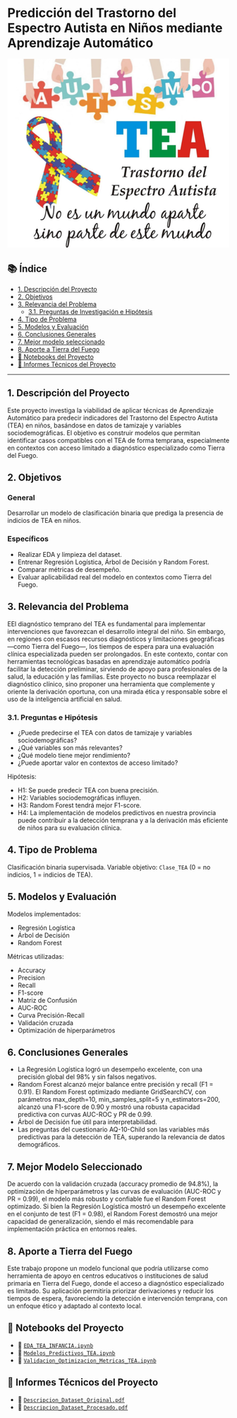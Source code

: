 # Predicción del Trastorno del Espectro Autista en Niños mediante Aprendizaje Automático

![Imagen de portada](reports/portada_proyecto_autismo.jpg)

## 📚 Índice

- [1. Descripción del Proyecto](#1-descripción-del-proyecto)
- [2. Objetivos](#2-objetivos)
- [3. Relevancia del Problema](#3-relevancia-del-problema)
  - [3.1. Preguntas de Investigación e Hipótesis](#31-preguntas-de-investigación-e-hipótesis)
- [4. Tipo de Problema](#4-tipo-de-problema)
- [5. Modelos y Evaluación](#5-modelos-y-evaluación)
- [6. Conclusiones Generales](#6-conclusiones-generales)
- [7. Mejor modelo seleccionado](#7-Mejor-Modelo-Seleccionado)
- [8. Aporte a Tierra del Fuego](#8-Aporte-a-Tierra-del-Fuego)
- [📁 Notebooks del Proyecto](#notebooks-del-proyecto)
- [📝 Informes Técnicos del Proyecto](#informes-técnicos-del-proyecto)

---

## 1. Descripción del Proyecto

Este proyecto investiga la viabilidad de aplicar técnicas de Aprendizaje Automático para predecir indicadores del Trastorno del Espectro Autista (TEA) en niños, basándose en datos de tamizaje y variables sociodemográficas. El objetivo es construir modelos que permitan identificar casos compatibles con el TEA de forma temprana, especialmente en contextos con acceso limitado a diagnóstico especializado como Tierra del Fuego.

## 2. Objetivos

### General
Desarrollar un modelo de clasificación binaria que prediga la presencia de indicios de TEA en niños.

### Específicos
- Realizar EDA y limpieza del dataset.
- Entrenar Regresión Logística, Árbol de Decisión y Random Forest.
- Comparar métricas de desempeño.
- Evaluar aplicabilidad real del modelo en contextos como Tierra del Fuego.

## 3. Relevancia del Problema

EEl diagnóstico temprano del TEA es fundamental para implementar intervenciones que favorezcan el desarrollo integral del niño. Sin embargo, en regiones con escasos recursos diagnósticos y limitaciones geográficas —como Tierra del Fuego—, los tiempos de espera para una evaluación clínica especializada pueden ser prolongados.
En este contexto, contar con herramientas tecnológicas basadas en aprendizaje automático podría facilitar la detección preliminar, sirviendo de apoyo para profesionales de la salud, la educación y las familias. Este proyecto no busca reemplazar el diagnóstico clínico, sino proponer una herramienta que complemente y oriente la derivación oportuna, con una mirada ética y responsable sobre el uso de la inteligencia artificial en salud.

### 3.1. Preguntas e Hipótesis

- ¿Puede predecirse el TEA con datos de tamizaje y variables sociodemográficas?
- ¿Qué variables son más relevantes?
- ¿Qué modelo tiene mejor rendimiento?
- ¿Puede aportar valor en contextos de acceso limitado?

Hipótesis:
- H1: Se puede predecir TEA con buena precisión.
- H2: Variables sociodemográficas influyen.
- H3: Random Forest tendrá mejor F1-score.
- H4: La implementación de modelos predictivos en nuestra provincia puede contribuir a la detección temprana y a la derivación más eficiente de niños para su evaluación clínica.
## 4. Tipo de Problema

Clasificación binaria supervisada. Variable objetivo: `Clase_TEA` (0 = no indicios, 1 = indicios de TEA).

## 5. Modelos y Evaluación

Modelos implementados:
- Regresión Logística
- Árbol de Decisión
- Random Forest

Métricas utilizadas:
- Accuracy
- Precision
- Recall
- F1-score
- Matriz de Confusión
- AUC-ROC
- Curva Precisión-Recall
- Validación cruzada
- Optimización de hiperparámetros

## 6. Conclusiones Generales

- La Regresión Logística logró un desempeño excelente, con una precisión global del 98% y sin falsos negativos.
- Random Forest alcanzó mejor balance entre precisión y recall (F1 = 0.91). El Random Forest optimizado mediante GridSearchCV, con parámetros max_depth=10, min_samples_split=5 y n_estimators=200, alcanzó una F1-score de 0.90 y mostró una robusta capacidad predictiva con curvas AUC-ROC y PR de 0.99.
- Árbol de Decisión fue útil para interpretabilidad.
- Las preguntas del cuestionario AQ-10-Child son las variables más predictivas para la detección de TEA, superando la relevancia de datos demográficos.

## 7. Mejor Modelo Seleccionado
De acuerdo con la validación cruzada (accuracy promedio de 94.8%), la optimización de hiperparámetros y las curvas de evaluación (AUC-ROC y PR = 0.99), el modelo más robusto y confiable fue el Random Forest optimizado. Si bien la Regresión Logística mostró un desempeño excelente en el conjunto de test (F1 = 0.98), el Random Forest demostró una mejor capacidad de generalización, siendo el más recomendable para implementación práctica en entornos reales.

## 8. Aporte a Tierra del Fuego

Este trabajo propone un modelo funcional que podría utilizarse como herramienta de apoyo en centros educativos o instituciones de salud primaria en Tierra del Fuego, donde el acceso a diagnóstico especializado es limitado. Su aplicación permitiría priorizar derivaciones y reducir los tiempos de espera, favoreciendo la detección e intervención temprana, con un enfoque ético y adaptado al contexto local.

## 📁 Notebooks del Proyecto

- 📘 [`EDA_TEA_INFANCIA.ipynb`](notebooks/EDA_TEA_INFANCIA.ipynb)
- 🤖 [`Modelos_Predictivos_TEA.ipynb`](notebooks/Modelos_Predictivos_TEA.ipynb)
- 🧪 [`Validacion_Optimizacion_Metricas_TEA.ipynb`](notebooks/Validacion_Optimizacion_Metricas_TEA.ipynb)

## 📝 Informes Técnicos del Proyecto

- 📄 [`Descripcion_Dataset_Original.pdf`](reports/Descripcion_Dataset_Original.pdf)
- 📄 [`Descripcion_Dataset_Procesado.pdf`](reports/Descripcion_Dataset_Procesado.pdf)
